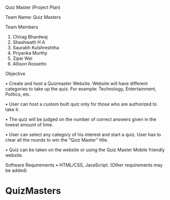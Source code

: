 Quiz Master 
(Project Plan)



Team Name: Quiz Masters

Team Members
1. Chirag Bhardwaj 
2. Shashwath H A 
3. Saurabh Kulshreshtha 
4. Priyanka Murthy 
5. Zipei Wei
6. Allison Rossetto


Objective 

•	Create and host a Quizmaster Website.  Website will have different categories to take up the quiz. For example: Technology, Entertainment, Politics, etc.

•	User can host a custom built quiz only for those who are authorized to take it.

• The quiz will be judged on the number of correct answers given in the lowest amount of time.

•	User can select any category of his interest and start a quiz. User has to clear all the rounds to win the “Quiz Master” title. 

•	Quiz can be taken on the website or using the Quiz Master Mobile friendly website.

Software Requirements
•	HTML/CSS, JavaScript. (Other requirements may be added)
# QuizMasters
